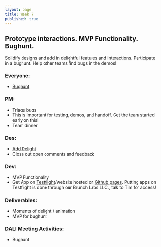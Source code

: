 ```yaml
---
layout: page
title: Week 7
published: true
---
```



## Prototype interactions. MVP Functionality. Bughunt.

Solidify designs and add in delightful features and interactions. Participate in a bughunt. Help other teams find bugs in the demos!


### Everyone:
*   [Bughunt](bughunt.md)


### PM:
*   Triage bugs
  * This is important for testing, demos, and handoff. Get the team started early on this!
*   Team dinner


### Des:
*   [Add Delight](add-delight.md)
*   Close out open comments and feedback


### Dev:
* MVP Functionality
* Get App on [Testflight](https://medium.com/@dmathewwws/steps-to-put-your-app-on-testflight-and-then-the-ios-app-store-10a7996411b1)/website hosted on [Github pages](https://pages.github.com/). Putting apps on Testflight is done through our Brunch Labs LLC., talk to Tim for access!


### Deliverables:
  * Moments of delight / animation
  * MVP for bughunt


### DALI Meeting Activities:
* Bughunt
